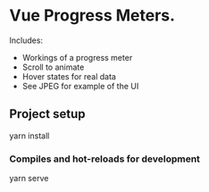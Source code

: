 # Vue Progress Meters. 

Includes: 
- Workings of a progress meter
- Scroll to animate 
- Hover states for real data 
- See JPEG for example of the UI 

## Project setup
yarn install

### Compiles and hot-reloads for development
yarn serve


